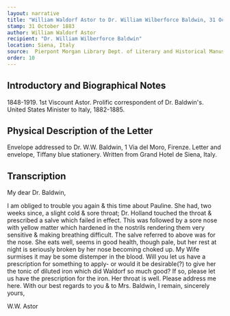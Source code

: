 ```yaml
---
layout: narrative
title: "William Waldorf Astor to Dr. William Wilberforce Baldwin, 31 October 1883"
stamp: 31 October 1883
author: William Waldorf Astor
recipient: "Dr. William Wilberforce Baldwin"
location: Siena, Italy
source:  Pierpont Morgan Library Dept. of Literary and Historical Manuscripts, MA 3564
order: 10
---
```


## Introductory and Biographical Notes

1848-1919. 1st Viscount Astor. Prolific correspondent of Dr. Baldwin's. United States Minister to Italy, 1882-1885. 

## Physical Description of the Letter

Envelope addressed to Dr. W.W. Baldwin, 1 Via del Moro, Firenze. Letter and envelope, Tiffany blue stationery. Written from Grand Hotel de Siena, Italy. 

## Transcription

My dear Dr. Baldwin,

I am obliged to trouble you again & this time about Pauline. She had, two weeks since, a slight cold & sore throat; Dr. Holland touched the throat & prescribed a salve which failed in effect. This was followed by a sore nose with yellow matter which hardened in the nostrils rendering them very sensitive & making breathing difficult. The salve referred to above was for the nose. She eats well, seems in good health, though pale, but her rest at night is seriously broken by her nose becoming choked up. My Wife surmises it may be some distemper in the blood. Will you let us have a prescription for something to apply- or would it be desirable(?) to give her the tonic of diluted iron which did Waldorf so much good? If so, please let us have the prescription for the iron. Her throat is well. Please address me here. With our best regards to you & to Mrs. Baldwin, I remain, sincerely yours,

W.W. Astor